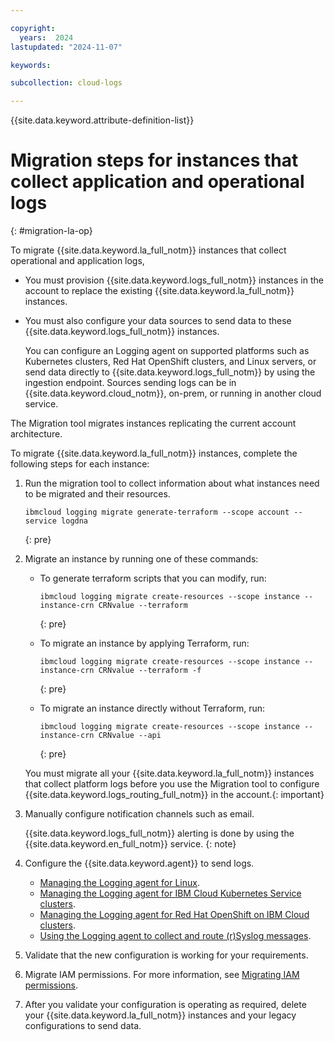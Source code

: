 ```yaml
---

copyright:
  years:  2024
lastupdated: "2024-11-07"

keywords:

subcollection: cloud-logs

---
```


{{site.data.keyword.attribute-definition-list}}



# Migration steps for instances that collect application and operational logs
{: #migration-la-op}


To migrate {{site.data.keyword.la_full_notm}} instances that collect operational and application logs,

- You must provision {{site.data.keyword.logs_full_notm}} instances in the account to replace the existing {{site.data.keyword.la_full_notm}} instances.

- You must also configure your data sources to send data to these {{site.data.keyword.logs_full_notm}} instances.

    You can configure an Logging agent on supported platforms such as Kubernetes clusters, Red Hat OpenShift clusters, and Linux servers, or send data directly to {{site.data.keyword.logs_full_notm}} by using the ingestion endpoint. Sources sending logs can be in {{site.data.keyword.cloud_notm}}, on-prem, or running in another cloud service.

The Migration tool migrates instances replicating the current account architecture.


To migrate {{site.data.keyword.la_full_notm}} instances, complete the following steps for each instance:

1. Run the migration tool to collect information about what instances need to be migrated and their resources.

    ```text
    ibmcloud logging migrate generate-terraform --scope account --service logdna
    ```
    {: pre}


2. Migrate an instance by running one of these commands:

    * To generate terraform scripts that you can modify, run:

       ```text
       ibmcloud logging migrate create-resources --scope instance --instance-crn CRNvalue --terraform
       ```
       {: pre}

    * To migrate an instance by applying Terraform, run:

       ```text
       ibmcloud logging migrate create-resources --scope instance --instance-crn CRNvalue --terraform -f
       ```
       {: pre}

    * To migrate an instance directly without Terraform, run:

       ```text
       ibmcloud logging migrate create-resources --scope instance --instance-crn CRNvalue --api
       ```
       {: pre}

    You must migrate all your {{site.data.keyword.la_full_notm}} instances that collect platform logs before you use the Migration tool to configure {{site.data.keyword.logs_routing_full_notm}} in the account.{: important}

3. Manually configure notification channels such as email.

   {{site.data.keyword.logs_full_notm}} alerting is done by using the {{site.data.keyword.en_full_notm}} service.
   {: note}

4. Configure the {{site.data.keyword.agent}} to send logs.

    - [Managing the Logging agent for Linux](/docs/cloud-logs?topic=cloud-logs-agent-linux).
    - [Managing the Logging agent for IBM Cloud Kubernetes Service clusters](/docs/cloud-logs?topic=cloud-logs-agent-std-cluster).
    - [Managing the Logging agent for Red Hat OpenShift on IBM Cloud clusters](/docs/cloud-logs?topic=cloud-logs-agent-openshift).
    - [Using the Logging agent to collect and route (r)Syslog messages](/docs/cloud-logs?topic=cloud-logs-agent-rsyslog).

5. Validate that the new configuration is working for your requirements.

6. Migrate IAM permissions. For more information, see [Migrating IAM permissions](/docs/cloud-logs?topic=cloud-logs-migration-iam).

7. After you validate your configuration is operating as required, delete your {{site.data.keyword.la_full_notm}} instances and your legacy configurations to send data.
